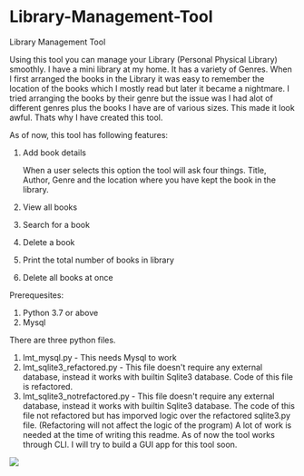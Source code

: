 # Library-Management-Tool
Library Management Tool

Using this tool you can manage your Library (Personal Physical Library) smoothly. I have a mini library at my home. It has a variety of Genres. When I first arranged the books in the Library it was easy to remember the location of the books which I mostly read but later it became a nightmare. I tried arranging the books by their genre but the issue was I had alot of different genres plus the books I have are of various sizes. This made it look awful. Thats why I have created this tool.

As of now, this tool has following features:

1. Add book details

    When a user selects this option the tool will ask four things. Title, Author, Genre and the location where you have kept the book in the library.

2. View all books

3. Search for a book

4. Delete a book

5. Print the total number of books in library

6. Delete all books at once

Prerequesites:

1. Python 3.7 or above
2. Mysql

There are three python files. 
  1. lmt_mysql.py - This needs Mysql to work
  2. lmt_sqlite3_refactored.py - This file doesn't require any external database, instead it works with builtin Sqlite3 database. Code of this file is refactored. 
  3. lmt_sqlite3_notrefactored.py - This file doesn't require any external database, instead it works with builtin Sqlite3 database. The code of this file not refactored but has imporved logic over the refactored sqlite3.py file. (Refactoring will not affect the logic of the program)
A lot of work is needed at the time of writing this readme. As of now the tool works through CLI. I will try to build a GUI app for this tool soon.

![](https://komarev.com/ghpvc/?username=mriamnobody&label=Total+Visitors)

